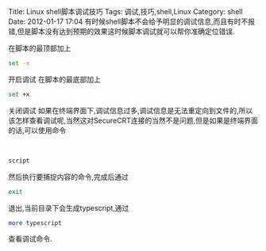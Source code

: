 Title: Linux shell脚本调试技巧
Tags: 调试,技巧,shell,Linux
Category: shell
Date: 2012-01-17 17:04
有时候shell脚本不会给予明显的调试信息,而且有时不报错,但是脚本没有达到预期的效果这时候脚本调试就可以帮你准确定位错误.

在脚本的最顶部加上
```bash 
set -x
```
开启调试
在脚本的最底部加上
```bash 
set +x
```
关闭调试
如果在终端界面下,调试信息过多,调试信息是无法重定向到文件的,所以该怎样查看调试呢,当然这对SecureCRT连接的当然不是问题,但是如果是终端界面的话,可以使用命令

&nbsp;
```bash 
script
```
然后执行要捕捉内容的命令,完成后通过
```bash 
exit
```
退出,当前目录下会生成typescript,通过
```bash 
more typescript
```
查看调试命令.
